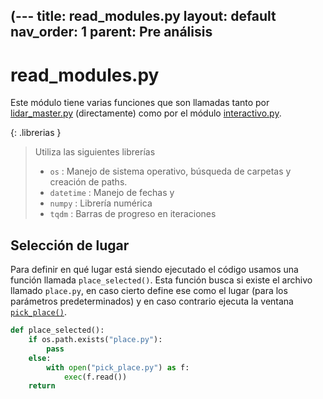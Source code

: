(---
title: read_modules.py
layout: default
nav_order: 1
parent: Pre análisis
---

# read_modules.py
Este módulo tiene varias funciones que son llamadas tanto por [lidar_master.py](lidar_master) (directamente) como por el módulo [interactivo.py](interactivo).

{: .librerias }
> Utiliza las siguientes librerías
> - `os` : Manejo de sistema operativo, búsqueda de carpetas y creación de paths.
> - `datetime` : Manejo de fechas y 
> - `numpy` : Librería numérica
> - `tqdm` : Barras de progreso en iteraciones

## Selección de lugar
Para definir en qué lugar está siendo ejecutado el código usamos una función llamada `place_selected()`. Esta función busca si existe el archivo llamado `place.py`, en caso cierto define ese como el lugar (para los parámetros predeterminados) y en caso contrario ejecuta la ventana [`pick_place()`](pick_place).

```python
def place_selected():
    if os.path.exists("place.py"):
        pass
    else:
        with open("pick_place.py") as f:
            exec(f.read())
    return
```
